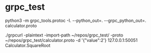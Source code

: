 # grpc_test

python3 -m grpc_tools.protoc -I. --python_out=. --grpc_python_out=. calculator.proto

./grpcurl -plaintext -import-path ~/repos/grpc_test/ -proto ~/repos/grpc_test/calculator.proto -d '{"value":2'} 127.0.0.1:50051 Calculator.SquareRoot
